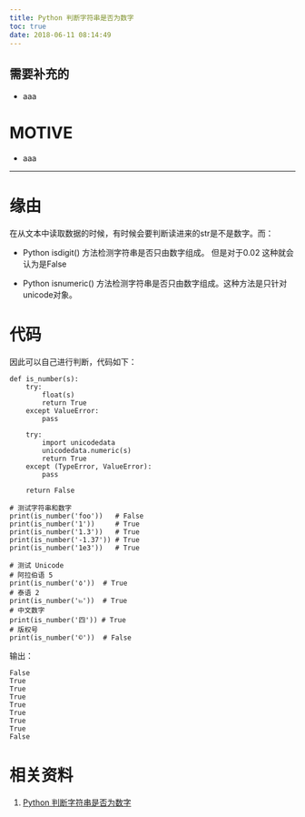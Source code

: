 ```yaml
---
title: Python 判断字符串是否为数字
toc: true
date: 2018-06-11 08:14:49
---
```






## 需要补充的






  * aaa




# MOTIVE






  * aaa





* * *





# 缘由


在从文本中读取数据的时候，有时候会要判断读进来的str是不是数字。而：




  * Python isdigit() 方法检测字符串是否只由数字组成。 但是对于0.02 这种就会认为是False


  * Python isnumeric() 方法检测字符串是否只由数字组成。这种方法是只针对unicode对象。




# 代码


因此可以自己进行判断，代码如下：


    def is_number(s):
        try:
            float(s)
            return True
        except ValueError:
            pass

        try:
            import unicodedata
            unicodedata.numeric(s)
            return True
        except (TypeError, ValueError):
            pass

        return False

    # 测试字符串和数字
    print(is_number('foo'))   # False
    print(is_number('1'))     # True
    print(is_number('1.3'))   # True
    print(is_number('-1.37')) # True
    print(is_number('1e3'))   # True

    # 测试 Unicode
    # 阿拉伯语 5
    print(is_number('٥'))  # True
    # 泰语 2
    print(is_number('๒'))  # True
    # 中文数字
    print(is_number('四')) # True
    # 版权号
    print(is_number('©'))  # False


输出：


    False
    True
    True
    True
    True
    True
    True
    True
    False







# 相关资料

1. [Python 判断字符串是否为数字](http://www.runoob.com/python3/python3-check-is-number.html)
